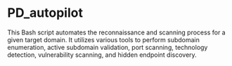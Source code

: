 # PD_autopilot
This Bash script automates the reconnaissance and scanning process for a given target domain. It utilizes various tools to perform subdomain enumeration, active subdomain validation, port scanning, technology detection, vulnerability scanning, and hidden endpoint discovery.
